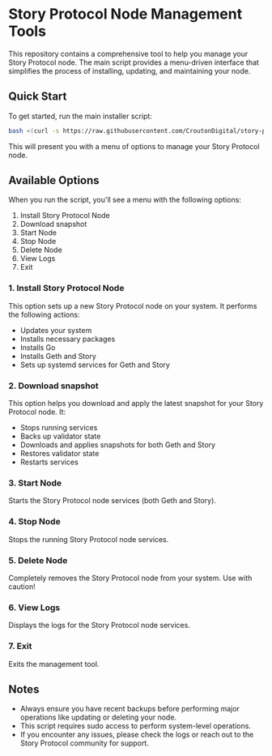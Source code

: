 # Story Protocol Node Management Tools

This repository contains a comprehensive tool to help you manage your Story Protocol node. The main script provides a menu-driven interface that simplifies the process of installing, updating, and maintaining your node.

## Quick Start

To get started, run the main installer script:

```bash
bash <(curl -s https://raw.githubusercontent.com/CroutonDigital/story-protocol-tools/main/scripts/story_protocol_installer.sh)
```

This will present you with a menu of options to manage your Story Protocol node.

## Available Options

When you run the script, you'll see a menu with the following options:

1. Install Story Protocol Node
2. Download snapshot
3. Start Node
4. Stop Node
5. Delete Node
6. View Logs
7. Exit

### 1. Install Story Protocol Node

This option sets up a new Story Protocol node on your system. It performs the following actions:

- Updates your system
- Installs necessary packages
- Installs Go
- Installs Geth and Story
- Sets up systemd services for Geth and Story

### 2. Download snapshot

This option helps you download and apply the latest snapshot for your Story Protocol node. It:

- Stops running services
- Backs up validator state
- Downloads and applies snapshots for both Geth and Story
- Restores validator state
- Restarts services

### 3. Start Node

Starts the Story Protocol node services (both Geth and Story).

### 4. Stop Node

Stops the running Story Protocol node services.

### 5. Delete Node

Completely removes the Story Protocol node from your system. Use with caution!

### 6. View Logs

Displays the logs for the Story Protocol node services.

### 7. Exit

Exits the management tool.

## Notes

- Always ensure you have recent backups before performing major operations like updating or deleting your node.
- This script requires sudo access to perform system-level operations.
- If you encounter any issues, please check the logs or reach out to the Story Protocol community for support.
